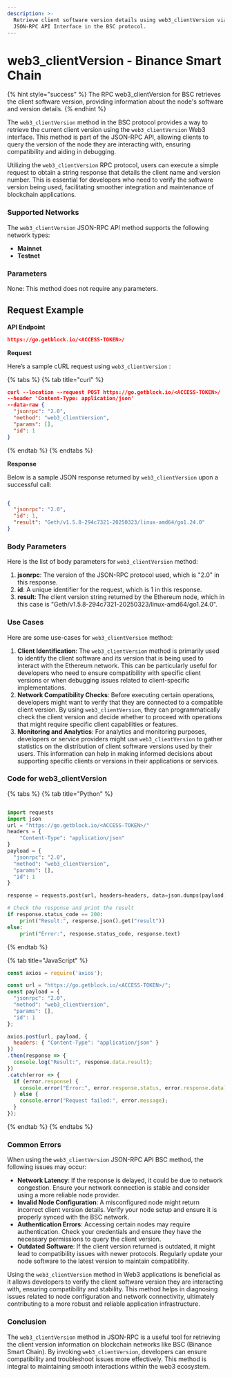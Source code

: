 ```yaml
---
description: >-
  Retrieve client software version details using web3_clientVersion via the
  JSON-RPC API Interface in the BSC protocol.
---
```


# web3\_clientVersion - Binance Smart Chain

{% hint style="success" %}
The RPC web3\_clientVersion for BSC retrieves the client software version, providing information about the node's software and version details.
{% endhint %}

The `web3_clientVersion` method in the BSC protocol provides a way to retrieve the current client version using the `web3_clientVersion` Web3 interface. This method is part of the JSON-RPC API, allowing clients to query the version of the node they are interacting with, ensuring compatibility and aiding in debugging.

Utilizing the `web3_clientVersion` RPC protocol, users can execute a simple request to obtain a string response that details the client name and version number. This is essential for developers who need to verify the software version being used, facilitating smoother integration and maintenance of blockchain applications.

### Supported Networks

The `web3_clientVersion` JSON-RPC API method supports the following network types:

* **Mainnet**
* **Testnet**

### Parameters

None: This method does not require any parameters.

## Request Example

**API Endpoint**

```json
https://go.getblock.io/<ACCESS-TOKEN>/
```

**Request**

Here’s a sample cURL request using `web3_clientVersion` :

{% tabs %}
{% tab title="curl" %}
```json
curl --location --request POST https://go.getblock.io/<ACCESS-TOKEN>/
--header 'Content-Type: application/json' 
--data-raw {
  "jsonrpc": "2.0",
  "method": "web3_clientVersion",
  "params": [],
  "id": 1
}
```
{% endtab %}
{% endtabs %}

**Response**

Below is a sample JSON response returned by `web3_clientVersion` upon a successful call:

```json

{
  "jsonrpc": "2.0",
  "id": 1,
  "result": "Geth/v1.5.8-294c7321-20250323/linux-amd64/go1.24.0"
}

```

### Body Parameters

Here is the list of body parameters for `web3_clientVersion` method:

1. **jsonrpc**: The version of the JSON-RPC protocol used, which is "2.0" in this response.
2. **id**: A unique identifier for the request, which is 1 in this response.
3. **result**: The client version string returned by the Ethereum node, which in this case is "Geth/v1.5.8-294c7321-20250323/linux-amd64/go1.24.0".

### Use Cases

Here are some use-cases for `web3_clientVersion` method:

1. **Client Identification**: The `web3_clientVersion` method is primarily used to identify the client software and its version that is being used to interact with the Ethereum network. This can be particularly useful for developers who need to ensure compatibility with specific client versions or when debugging issues related to client-specific implementations.
2. **Network Compatibility Checks**: Before executing certain operations, developers might want to verify that they are connected to a compatible client version. By using `web3_clientVersion`, they can programmatically check the client version and decide whether to proceed with operations that might require specific client capabilities or features.
3. **Monitoring and Analytics**: For analytics and monitoring purposes, developers or service providers might use `web3_clientVersion` to gather statistics on the distribution of client software versions used by their users. This information can help in making informed decisions about supporting specific clients or versions in their applications or services.

### Code for web3\_clientVersion

{% tabs %}
{% tab title="Python" %}
```python

import requests
import json
url = "https://go.getblock.io/<ACCESS-TOKEN>/"
headers = {
    "Content-Type": "application/json"
}
payload = {
  "jsonrpc": "2.0",
  "method": "web3_clientVersion",
  "params": [],
  "id": 1
}

response = requests.post(url, headers=headers, data=json.dumps(payload))

# Check the response and print the result
if response.status_code == 200:
    print("Result:", response.json().get("result"))
else:
    print("Error:", response.status_code, response.text)

```
{% endtab %}

{% tab title="JavaScript" %}
```javascript
const axios = require('axios');

const url = "https://go.getblock.io/<ACCESS-TOKEN>/";
const payload = {
  "jsonrpc": "2.0",
  "method": "web3_clientVersion",
  "params": [],
  "id": 1
};

axios.post(url, payload, {
  headers: { "Content-Type": "application/json" }
})
.then(response => {
  console.log("Result:", response.data.result);
})
.catch(error => {
  if (error.response) {
    console.error("Error:", error.response.status, error.response.data);
  } else {
    console.error("Request failed:", error.message);
  }
});
```
{% endtab %}
{% endtabs %}

### Common Errors

When using the `web3_clientVersion` JSON-RPC API BSC method, the following issues may occur:

* **Network Latency**: If the response is delayed, it could be due to network congestion. Ensure your network connection is stable and consider using a more reliable node provider.
* **Invalid Node Configuration**: A misconfigured node might return incorrect client version details. Verify your node setup and ensure it is properly synced with the BSC network.
* **Authentication Errors**: Accessing certain nodes may require authentication. Check your credentials and ensure they have the necessary permissions to query the client version.
* **Outdated Software**: If the client version returned is outdated, it might lead to compatibility issues with newer protocols. Regularly update your node software to the latest version to maintain compatibility.

Using the `web3_clientVersion` method in Web3 applications is beneficial as it allows developers to verify the client software version they are interacting with, ensuring compatibility and stability. This method helps in diagnosing issues related to node configuration and network connectivity, ultimately contributing to a more robust and reliable application infrastructure.

### Conclusion

The `web3_clientVersion` method in JSON-RPC is a useful tool for retrieving the client version information on blockchain networks like BSC (Binance Smart Chain). By invoking `web3_clientVersion`, developers can ensure compatibility and troubleshoot issues more effectively. This method is integral to maintaining smooth interactions within the web3 ecosystem.
